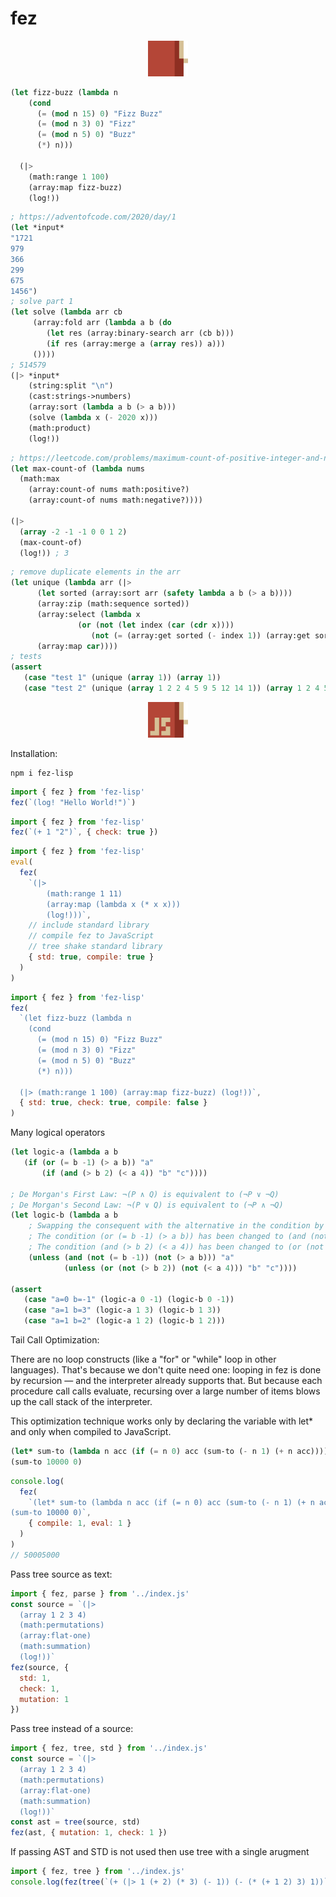 # fez

<p align="center">
<img width="64" src="./logo.svg"/>
</p>

```lisp
(let fizz-buzz (lambda n
    (cond
      (= (mod n 15) 0) "Fizz Buzz"
      (= (mod n 3) 0) "Fizz"
      (= (mod n 5) 0) "Buzz"
      (*) n)))

  (|>
    (math:range 1 100)
    (array:map fizz-buzz)
    (log!))
```

```lisp
; https://adventofcode.com/2020/day/1
(let *input*
"1721
979
366
299
675
1456")
; solve part 1
(let solve (lambda arr cb
     (array:fold arr (lambda a b (do
        (let res (array:binary-search arr (cb b)))
        (if res (array:merge a (array res)) a)))
     ())))
; 514579
(|> *input*
    (string:split "\n")
    (cast:strings->numbers)
    (array:sort (lambda a b (> a b)))
    (solve (lambda x (- 2020 x)))
    (math:product)
    (log!))
```

```lisp
; https://leetcode.com/problems/maximum-count-of-positive-integer-and-negative-integer/description/
(let max-count-of (lambda nums
  (math:max
    (array:count-of nums math:positive?)
    (array:count-of nums math:negative?))))

(|>
  (array -2 -1 -1 0 0 1 2)
  (max-count-of)
  (log!)) ; 3
```

```lisp
; remove duplicate elements in the arr
(let unique (lambda arr (|>
      (let sorted (array:sort arr (safety lambda a b (> a b))))
      (array:zip (math:sequence sorted))
      (array:select (lambda x
               (or (not (let index (car (cdr x))))
                  (not (= (array:get sorted (- index 1)) (array:get sorted index))))))
      (array:map car))))
; tests
(assert
   (case "test 1" (unique (array 1)) (array 1))
   (case "test 2" (unique (array 1 2 2 4 5 9 5 12 14 1)) (array 1 2 4 5 9 12 14)))
```

<p align="center">
<img width="64" src="./js.svg"/>
</p>
Installation:

```
npm i fez-lisp
```

```js
import { fez } from 'fez-lisp'
fez(`(log! "Hello World!")`)
```

```js
import { fez } from 'fez-lisp'
fez(`(+ 1 "2")`, { check: true })
```

```js
import { fez } from 'fez-lisp'
eval(
  fez(
    `(|> 
        (math:range 1 11) 
        (array:map (lambda x (* x x))) 
        (log!)))`,
    // include standard library
    // compile fez to JavaScript
    // tree shake standard library
    { std: true, compile: true }
  )
)
```

```js
import { fez } from 'fez-lisp'
fez(
  `(let fizz-buzz (lambda n
    (cond
      (= (mod n 15) 0) "Fizz Buzz"
      (= (mod n 3) 0) "Fizz"
      (= (mod n 5) 0) "Buzz"
      (*) n)))

  (|> (math:range 1 100) (array:map fizz-buzz) (log!))`,
  { std: true, check: true, compile: false }
)
```

Many logical operators

```lisp
(let logic-a (lambda a b
   (if (or (= b -1) (> a b)) "a"
       (if (and (> b 2) (< a 4)) "b" "c"))))

; De Morgan's First Law: ¬(P ∧ Q) is equivalent to (¬P ∨ ¬Q)
; De Morgan's Second Law: ¬(P ∨ Q) is equivalent to (¬P ∧ ¬Q)
(let logic-b (lambda a b
    ; Swapping the consequent with the alternative in the condition by using (unless) instead of (if)
    ; The condition (or (= b -1) (> a b)) has been changed to (and (not (= b -1)) (not (> a b))), applying De Morgan's First Law.
    ; The condition (and (> b 2) (< a 4)) has been changed to (or (not (> b 2)) (not (< a 4))), applying De Morgan's Second Law.
    (unless (and (not (= b -1)) (not (> a b))) "a"
            (unless (or (not (> b 2)) (not (< a 4))) "b" "c"))))

(assert
   (case "a=0 b=-1" (logic-a 0 -1) (logic-b 0 -1))
   (case "a=1 b=3" (logic-a 1 3) (logic-b 1 3))
   (case "a=1 b=2" (logic-a 1 2) (logic-b 1 2)))
```

Tail Call Optimization:

There are no loop constructs (like a "for" or "while" loop in other languages).
That's because we don't quite need one: looping in fez is done by recursion — and the interpreter already supports that.
But because each procedure call calls evaluate, recursing over a large number of items blows up the call stack of the interpreter.

This optimization technique works only by declaring the variable with let\*
and only when compiled to JavaScript.

```lisp
(let* sum-to (lambda n acc (if (= n 0) acc (sum-to (- n 1) (+ n acc)))))
(sum-to 10000 0)
```

```js
console.log(
  fez(
    `(let* sum-to (lambda n acc (if (= n 0) acc (sum-to (- n 1) (+ n acc)))))
(sum-to 10000 0)`,
    { compile: 1, eval: 1 }
  )
)
// 50005000
```

Pass tree source as text:

```js
import { fez, parse } from '../index.js'
const source = `(|> 
  (array 1 2 3 4)
  (math:permutations)
  (array:flat-one)
  (math:summation)
  (log!))`
fez(source, {
  std: 1,
  check: 1,
  mutation: 1
})
```

Pass tree instead of a source:

```js
import { fez, tree, std } from '../index.js'
const source = `(|> 
  (array 1 2 3 4)
  (math:permutations)
  (array:flat-one)
  (math:summation)
  (log!))`
const ast = tree(source, std)
fez(ast, { mutation: 1, check: 1 })
```

If passing AST and STD is not used then use tree with a single arugment

```js
import { fez, tree } from '../index.js'
console.log(fez(tree(`(+ (|> 1 (+ 2) (* 3) (- 1)) (- (* (+ 1 2) 3) 1))`)))
```
